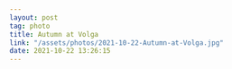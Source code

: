 ```yaml
---
layout: post
tag: photo
title: Autumn at Volga
link: "/assets/photos/2021-10-22-Autumn-at-Volga.jpg"
date: 2021-10-22 13:26:15
---
```

